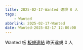 ```yaml
---
title: 2025-02-17-Wanted 違規 0 人
tags:
    - Wanted
abbrlink: 2025-02-17-Wanted
date: Wanted-2025-02-17 12:00:00
---
```

Wanted 板 [板規連結](https://www.ptt.cc/bbs/Wanted/M.1608829773.A.D3B.html)
昨天違規 0 人
